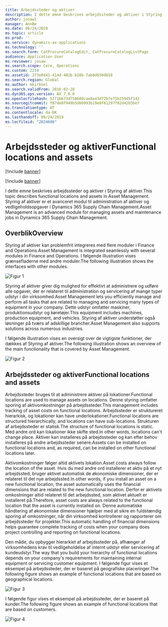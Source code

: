 ```yaml
---
title: Arbejdssteder og aktiver
description: I dette emne beskrives arbejdssteder og aktiver i Styring af aktiver. Styring af aktiver er et avanceret modul til administration af aktiver og vedligeholdsopgaver i Dynamics 365 Supply Chain Management.
author: josaw1
manager: AnnBe
ms.date: 06/24/2019
ms.topic: article
ms.prod: ''
ms.service: dynamics-ax-applications
ms.technology: ''
ms.search.form: CatProcureCatalogEdit, CatProcureCatalogListPage
audience: Application User
ms.reviewer: josaw
ms.search.scope: Core, Operations
ms.custom: 2214
ms.assetid: 2f3e0441-414d-402b-b28b-7ab0d650d658
ms.search.region: Global
ms.author: mkirknel
ms.search.validFrom: 2016-02-28
ms.dyn365.ops.version: AX 7.0.0
ms.openlocfilehash: 5271b673d758608cae8e43d72b7e75b259d5f142
ms.sourcegitcommit: f87de0f949b5d60993b19e0f61297f02d42b5bef
ms.translationtype: HT
ms.contentlocale: da-DK
ms.lasthandoff: 09/24/2019
ms.locfileid: "2024608"
---
```

# <a name="functional-locations-and-assets"></a><span data-ttu-id="e3f7c-104">Arbejdssteder og aktiver</span><span class="sxs-lookup"><span data-stu-id="e3f7c-104">Functional locations and assets</span></span>

[!include [banner](../../includes/banner.md)]

[!include [banner](../../includes/preview-banner.md)]

<span data-ttu-id="e3f7c-105">I dette emne beskrives arbejdssteder og aktiver i Styring af aktiver.</span><span class="sxs-lookup"><span data-stu-id="e3f7c-105">This topic describes functional locations and assets in Asset Management.</span></span> <span data-ttu-id="e3f7c-106">Styring af aktiver er et avanceret modul til administration af aktiver og vedligeholdsopgaver i Dynamics 365 Supply Chain Management.</span><span class="sxs-lookup"><span data-stu-id="e3f7c-106">Asset Management is an advanced module for managing assets and maintenance jobs in Dynamics 365 Supply Chain Management.</span></span>

## <a name="overview"></a><span data-ttu-id="e3f7c-107">Overblik</span><span class="sxs-lookup"><span data-stu-id="e3f7c-107">Overview</span></span>

<span data-ttu-id="e3f7c-108">Styring af aktiver kan problemfrit integreres med flere moduler i Finance and Operations.</span><span class="sxs-lookup"><span data-stu-id="e3f7c-108">Asset Management is integrated seamlessly with several modules in Finance and Operations.</span></span> <span data-ttu-id="e3f7c-109">I følgende illustration vises grænsefladerne med andre moduler.</span><span class="sxs-lookup"><span data-stu-id="e3f7c-109">The following illustration shows the interfaces with other modules.</span></span>

![Figur 1](media/01-overview-image.png)

<span data-ttu-id="e3f7c-111">Styring af aktiver giver dig mulighed for effektivt at administrere og udføre alle opgaver, der er relateret til administration og servicering af mange typer udstyr i din virksomhed.</span><span class="sxs-lookup"><span data-stu-id="e3f7c-111">Asset Management lets you efficiently manage and perform all tasks that are related to managing and servicing many types of equipment in your company.</span></span> <span data-ttu-id="e3f7c-112">Dette udstyr omfatter maskiner, produktionsudstyr og køretøjer.</span><span class="sxs-lookup"><span data-stu-id="e3f7c-112">This equipment includes machines, production equipment, and vehicles.</span></span> <span data-ttu-id="e3f7c-113">Styring af aktiver understøtter også løsninger på tværs af adskillige brancher.</span><span class="sxs-lookup"><span data-stu-id="e3f7c-113">Asset Management also supports solutions across numerous industries.</span></span>

<span data-ttu-id="e3f7c-114">I følgende illustration vises en oversigt over de vigtigste funktioner, der dækkes af Styring af aktiver.</span><span class="sxs-lookup"><span data-stu-id="e3f7c-114">The following illustration shows an overview of the main functionality that is covered by Asset Management.</span></span>

![Figur 2](media/02-overview-image.png)

## <a name="functional-locations-and-assets"></a><span data-ttu-id="e3f7c-116">Arbejdssteder og aktiver</span><span class="sxs-lookup"><span data-stu-id="e3f7c-116">Functional locations and assets</span></span>

<span data-ttu-id="e3f7c-117">Arbejdssteder bruges til at administrere aktiver på lokationer.</span><span class="sxs-lookup"><span data-stu-id="e3f7c-117">Functional locations are used to manage assets on locations.</span></span> <span data-ttu-id="e3f7c-118">Denne styring omfatter sporing af aktivomkostninger på arbejdssteder.</span><span class="sxs-lookup"><span data-stu-id="e3f7c-118">This management includes tracking of asset costs on functional locations.</span></span> <span data-ttu-id="e3f7c-119">Arbejdssteder er struktureret hierarkisk, og lokationer kan have underlokationer.</span><span class="sxs-lookup"><span data-stu-id="e3f7c-119">Functional locations are structured hierarchically, and locations can have sub-locations.</span></span> <span data-ttu-id="e3f7c-120">Strukturen af arbejdssteder er statisk.</span><span class="sxs-lookup"><span data-stu-id="e3f7c-120">The structure of functional locations is static.</span></span> <span data-ttu-id="e3f7c-121">Med andre ord kan lokationer ikke skifte sted.</span><span class="sxs-lookup"><span data-stu-id="e3f7c-121">In other words, locations can't change place.</span></span> <span data-ttu-id="e3f7c-122">Aktiver kan installeres på arbejdssteder og kan efter behov installeres på andre arbejdssteder senere.</span><span class="sxs-lookup"><span data-stu-id="e3f7c-122">Assets can be installed on functional locations and, as required, can be installed on other functional locations later.</span></span>

<span data-ttu-id="e3f7c-123">Aktivomkostninger følger altid aktivets lokation.</span><span class="sxs-lookup"><span data-stu-id="e3f7c-123">Asset costs always follow the location of the asset.</span></span> <span data-ttu-id="e3f7c-124">Hvis du med andre ord installerer et aktiv på et nyt arbejdssted, bruger aktivet automatisk de økonomiske dimensioner, der er relateret til det nye arbejdssted.</span><span class="sxs-lookup"><span data-stu-id="e3f7c-124">In other words, if you install an asset on a new functional location, the asset automatically uses the financial dimensions that are related to the new functional location.</span></span> <span data-ttu-id="e3f7c-125">Derfor er aktivets omkostninger altid relateret til det arbejdssted, som aktivet aktuelt er installeret på.</span><span class="sxs-lookup"><span data-stu-id="e3f7c-125">Therefore, asset costs are always related to the functional location that the asset is  currently installed on.</span></span> <span data-ttu-id="e3f7c-126">Denne automatiske håndtering af økonomiske dimensioner hjælper med at sikre en fuldstændig sporing af omkostninger, når din virksomhed kontrollerer og rapporterer om arbejdssteder for projekter.</span><span class="sxs-lookup"><span data-stu-id="e3f7c-126">This automatic handling of financial dimensions helps guarantee complete tracking of costs when your company does project controlling and reporting on functional locations.</span></span>

<span data-ttu-id="e3f7c-127">Den måde, du opbygger hierarkiet af arbejdssteder på, afhænger af virksomhedens krav til vedligeholdelse af internt udstyr eller servicering af kundeudstyr.</span><span class="sxs-lookup"><span data-stu-id="e3f7c-127">The way that you build your hierarchy of functional locations depends on your company's requirements for maintaining internal equipment or servicing customer equipment.</span></span> <span data-ttu-id="e3f7c-128">I følgende figur vises et eksempel på arbejdssteder, der er baseret på geografiske placeringer.</span><span class="sxs-lookup"><span data-stu-id="e3f7c-128">The following figure shows an example of functional locations that are based on geographical locations.</span></span>

![Figur 3](media/03-overview-image.png)

<span data-ttu-id="e3f7c-130">I følgende figur vises et eksempel på arbejdssteder, der er baseret på kunder.</span><span class="sxs-lookup"><span data-stu-id="e3f7c-130">The following figure shows an example of functional locations that are based on customers.</span></span>

![Figur 4](media/04-overview-image.png)
